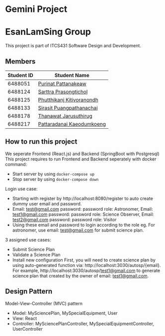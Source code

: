 # Gemini Project
# EsanLamSing Group
This project is part of ITCS431 Software Design and Development.

## Members
| Student ID | Student Name              |
|------------|---------------------------|
| 6488051    | [Purinat Pattanakeaw](https://github.com/Purinat33)       |
| 6488124    | [Sarttra Prasongtichol](https://github.com/therealmysticman)     |
| 6488125    | [Phutthikanj Kitivoranondh]() |
| 6488133    | [Sirasit Puangpathanachai](https://github.com/Hyme1418)  |
| 6488178    | [Thanawat Jarusuthirug](https://github.com/aritsulynn)     |
| 6488217    | [Pattaradanai Kaeodumkoeng]() |

## How to run this project
We seperate Frontend (React.js) and Backend (SpringBoot with Postgresql)
This project requires to run Frontend and Backend seperately with docker command:
- Start server by using `docker-compose up`
- Stop server by using `docker-compose down`

Login use case:
- Starting with register by http://localhost:8080/register to auto create dummy user email and password.
- Email: test@gmail.com password: password role: Astronomer, Email: test1@gmail.com password: password role: Science Observer, Email: test2@gmail.com password: password role: Visitor
- Using these email and password to login according to the role eg. For astronomer, use email: test@gmail.com for submit science plan.

3 assigned use cases:
- Submit Science Plan
- Validate a Science Plan
- Install new configuration
First, you will need to create science plan by using auto-generated function via: http://localhost:3030/autosp/{email}. For example, http://localhost:3030/autosp/test1@gmail.com to generate science plan that created by the owner of email: test1@gmail.com.

## Design Pattern
Model-View-Controller (MVC) pattern
- Model: MySciencePlan, MySpecialEquipment, User
- View: React
- Controller: MySciencePlanController, MySpecialEquipmentController, UserController
